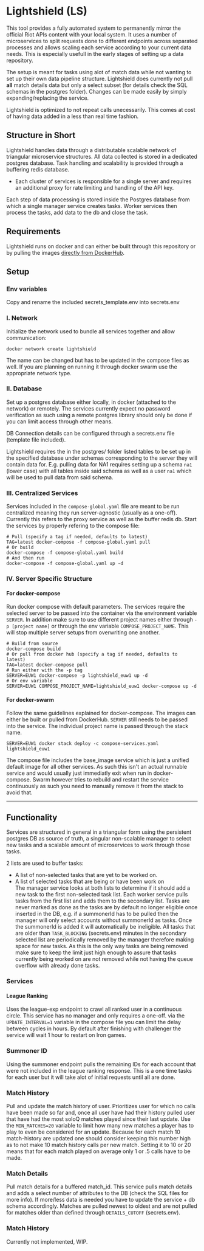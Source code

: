 
# Lightshield (LS)

This tool provides a fully automated system to permanently mirror the official Riot APIs content
 with your local system. It uses a number of microservices to split requests done to different endpoints
 across separated processes and allows scaling each service according to your current data needs. 
 This is especially usefull in the early stages of setting up a data repository.

The setup is meant for tasks using alot of match data while not wanting to set up their own data pipeline structure.
Lightshield does currently not pull **all** match details data but only a select subset (for details
check the SQL schemas in the postgres folder). Changes can be made easily by simply expanding/replacing the service.

Lightshield is optimized to not repeat calls unecessarily. This comes at cost of having data added in a less than
real time fashion.
 
## Structure in Short

Lightshield handles data through a distributable scalable network of triangular microservice structures.
All data collected is stored in a dedicated postgres database. Task handling and scalability is provided through a 
buffering redis database.

- Each cluster of services is responsible for a single server and requires an additional proxy for rate limiting and 
handling of the API key.

Each step of data processing is stored inside the Postgres database from which a single manager service creates tasks.
Worker services then process the tasks, add data to the db and close the task.


## Requirements
Lightshield runs on docker and can either be built through this repository or by pulling the images 
[directly from DockerHub](https://hub.docker.com/u/lightshield).


## Setup

### Env variables
Copy and rename the included secrets_template.env into secrets.env

### I. Network

Initialize the network used to bundle all services together and allow communication: 
```shell script
docker network create lightshield
```
The name can be changed but has to be updated in the compose files as well.
If you are planning on running it through docker swarm use the appropriate network type.

### II. Database
Set up a postgres database either locally, in docker (attached to the network) or remotely. The services currently expect
no password verification as such using a remote postgres library should only be done if you can limit access through other means.

DB Connection details can be configured through a secrets.env file (template file included).

Lightshield requires the in the postgres/ folder listed tables to be set up in the specified database under schemas
corresponding to the server they will contain data for. E.g. pulling data for NA1 requires setting up a schema `na1` (lower case)
with all tables inside said schema as well as a user `na1` which will be used to pull data from said schema.

### III. Centralized Services
Services included in the `compose-global.yaml` file are meant to be run centralized meaning they run server-agnostic (usually as a one-off).
Currently this refers to the proxy service as well as the buffer redis db.
Start the services by properly refering to the compose file:
```shell
# Pull (specify a tag if needed, defaults to latest)
TAG=latest docker-compose -f compose-global.yaml pull
# Or build
docker-compose -f compose-global.yaml build
# And then run
docker-compose -f compose-global.yaml up -d
```

### IV. Server Specific Structure

#### For docker-compose
Run docker compose with default parameters. The services require the selected server to be passed into the container via
the environment variable `SERVER`. In addition make sure to use different project names either through `-p [project name]`
or through the env variable `COMPOSE_PROJECT_NAME`. This will stop multiple server setups from overwriting one another.

```shell script
# Build from source
docker-compose build
# Or pull from docker hub (specify a tag if needed, defaults to latest)
TAG=latest docker-compose pull
# Run either with the -p tag
SERVER=EUW1 docker-compose -p lightshield_euw1 up -d
# Or env variable
SERVER=EUW1 COMPOSE_PROJECT_NAME=lightshield_euw1 docker-compose up -d
```
#### For docker-swarm
Follow the same guidelines explained for docker-compose. The images can either be built or pulled from DockerHub.
`SERVER` still needs to be passed into the service.
The individual project name is passed through the stack name.
```shell script
SERVER=EUW1 docker stack deploy -c compose-services.yaml lightshield_euw1
```
The compose file includes the base_image service which is just a unified default image for all other services. As such
this isn't an actual runnable service and would usually just immediatly exit when run in docker-compose. Swarm however tries
to rebuild and restart the service continuously as such you need to manually remove it from the stack to avoid that.

<hr>

## Functionality

Services are structured in general in a triangular form using the persistent postgres DB as source of truth,
a singular non-scalable manager to select new tasks and a scalable amount of microservices to work through those tasks.

2 lists are used to buffer tasks:
- A list of non-selected tasks that are yet to be worked on.
- A list of selected tasks that are being or have been work on  
The manager service looks at both lists to determine if it should add a new task to the first non-selected task list.
  Each worker service pulls tasks from the first list and adds them to the secondary list. Tasks are never marked as done
  as the tasks are by default no longer eligible once inserted in the DB, e.g. if a summonerId has to be pulled then the manager
  will only select accounts without summonerId as tasks. Once the summonerId is added it will automatically be ineligible.
  All tasks that are older than `TASK_BLOCKING` (secrets.env) minutes in the secondary selected list are periodically removed by the manager
  therefore making space for new tasks. As this is the only way tasks are being removed make sure to keep the limit just high enough
  to assure that tasks currently being worked on are not removed while not having the queue overflow with already done tasks.
  
### Services

#### League Ranking
Uses the league-exp endpoint to crawl all ranked user in a continuous circle. This service has no manager and only requires a one-off.
via the `UPDATE_INTERVAL=1` variable in the compose file you can limit the delay between cycles in hours. By default after finishing
with challenger the service will wait 1 hour to restart on Iron games.

### Summoner ID
Using the summoner endpoint pulls the remaining IDs for each account that were not included in the league ranking response.
This is a one time tasks for each user but it will take alot of initial requests until all are done.

### Match History
Pull and update the match history of user. Prioritizes user for which no calls have been made so far and, once all user have
had their history pulled user that have had the most soloQ matches played since their last update.
Use the `MIN_MATCHES=20` variable to limit how many new matches a player has to play to even be considered for an update.
Because for each match 10 match-history are updated one should consider keeping this number high as to not make 10 match history
calls per new match. Setting it to 10 or 20 means that for each match played on average only 1 or .5 calls have to be made.

### Match Details
Pull match details for a buffered match_id. This service pulls match details and adds a select number of attributes to the DB 
(check the SQL files for more info). If more/less data is needed you have to update the service + db schema accordingly.
Matches are pulled newest to oldest and are not pulled  for matches older than defined through `DETAILS_CUTOFF` (secrets.env).

### Match History
Currently not implemented, WIP.

